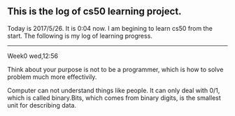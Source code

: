 ## This is the log of cs50 learning project.

Today is 2017/5/26. It is 0:04 now. I am begining to learn cs50 from the start. The following is my log of learning progress.

----

Week0 wed,12:56

Think about your purpose is not to be a programmer, which is how to solve problem much more effectivily.

Computer can not understand things like people. It can only deal with 0/1, which is called binary.Bits, which comes from binary digits, is the smallest unit for describing data.
